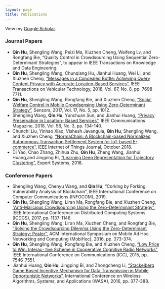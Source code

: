 ```yaml
---
layout: page
title: Publications
---
```


View my [Google Scholar](https://scholar.google.com/citations?user=tzMBk3YAAAAJ&hl=zh-CN).

### Journal Papers

- **Qin Hu**, Shengling Wang, Peizi Ma, Xiuzhen Cheng, Weifeng Lv, and Rongfang Bie, “Quality Control in Crowdsourcing Using Sequential Zero-Determinant Strategies”, to appear in IEEE Transactions on Knowledge and Data Engineering.
- **Qin Hu**, Shengling Wang, Chunqiang Hu, Jianhui Huang, Wei Li, and Xiuzhen Cheng, [“Messages in a Concealed Bottle: Achieving Query Content Privacy with Accurate Location-Based Services”](https://ieeexplore.ieee.org/abstract/document/8360466), IEEE Transactions on Vehicular Technology, 2018, Vol. 67, No. 8, pp. 7698-7711.
- **Qin Hu**, Shengling Wang, Rongfang Bie, and Xiuzhen Cheng, [“Social Welfare Control in Mobile Crowdsensing Using Zero-Determinant Strategy”](https://www.mdpi.com/1424-8220/17/5/1012/htm), Sensors, 2017, Vol. 17, No. 5, pp. 1012.
- Shengling Wang, **Qin Hu**, Yunchuan Sun, and Jianhui Huang, [“Privacy Preservation in Location- Based Services”](https://ieeexplore.ieee.org/abstract/document/8316781), IEEE Communications Magazine, 2018, Vol. 56, No. 3, pp. 134-140.
- Chunchi Liu, Yinhao Xiao, Vishesh Javangula, **Qin Hu**, Shengling Wang, and Xiuzhen Cheng, [“NormaChain: A Blockchain-based Normalized Autonomous Transaction Settlement System for IoT-based E-commerce”](https://ieeexplore.ieee.org/abstract/document/8502858), IEEE Internet of Things Journal, October 2018.
- Di Yao, Chao Zhang, Zhihua Zhu, **Qin Hu**, Zheng Wang, Jianhui Huang,and Jingping Bi, [“Learning Deep Representation for Trajectory Clustering”](https://onlinelibrary.wiley.com/doi/abs/10.1111/exsy.12252), Expert Systems, 2018.

### Conference Papers

- Shengling Wang, Chenyu Wang, and **Qin Hu**, “Corking by Forking: Vulnerability Analysis of Blockchain”, IEEE International Conference on Computer Communications (INFOCOM), 2019.
- **Qin Hu**, Shengling Wang, Liran Ma, Rongfang Bie, and Xiuzhen Cheng, [“Anti-Malicious Crowdsourcing Using the Zero-Determinant Strategy”](https://ieeexplore.ieee.org/abstract/document/7980054), IEEE International Conference on Distributed Computing Systems (ICDCS), 2017, pp. 1137-1146.
- **Qin Hu**, Shengling Wang, Liran Ma, Xiuzhen Cheng, and Rongfang Bie, [“Solving the Crowdsourcing Dilemma Using the Zero-Determinant Strategy: Poster”](https://dl.acm.org/citation.cfm?id=2942402), ACM International Symposium on Mobile Ad Hoc Networking and Computing (MobiHoc), 2016, pp. 373-374.
- **Qin Hu**, Shengling Wang, Rongfang Bie, and Xiuzhen Cheng, [“Low Price to Win: Interac- tive Scheme in Cooperative Cognitive Radio Networks”](https://ieeexplore.ieee.org/abstract/document/7249533), IEEE International Conference on Communications (ICC), 2015, pp. 7546-7551.
- Jianhui Huang, **Qin Hu**, Jingping Bi, and Zhongcheng Li, [“Stackelberg Game Based Incentive Mechanism for Data Transmission in Mobile Opportunistic Networks”](https://link.springer.com/chapter/10.1007/978-3-319-42836-9_34), International Conference on Wireless Algorithms, Systems, and Applications (WASA), 2016, pp. 377-388.
